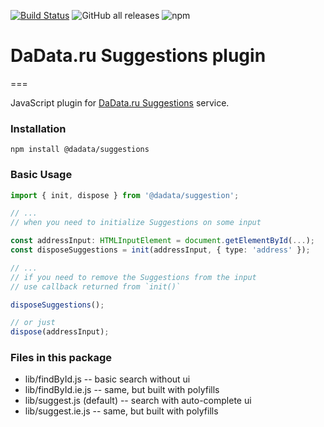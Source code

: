 [![Build Status](https://travis-ci.org/hflabs/suggestions-js.png?branch=main)](https://travis-ci.org/hflabs/suggestions-js)
![GitHub all releases](https://img.shields.io/github/downloads/hflabs/suggestions-js/total)
![npm](https://img.shields.io/npm/dw/hflabs/suggestions)

# DaData.ru Suggestions plugin

===

JavaScript plugin for [DaData.ru Suggestions](https://dadata.ru/suggestions/) service.

### Installation

`npm install @dadata/suggestions`

### Basic Usage

```typescript
import { init, dispose } from '@dadata/suggestion';

// ...
// when you need to initialize Suggestions on some input

const addressInput: HTMLInputElement = document.getElementById(...);
const disposeSuggestions = init(addressInput, { type: 'address' });

// ...
// if you need to remove the Suggestions from the input
// use callback returned from `init()`

disposeSuggestions();

// or just
dispose(addressInput);

```

### Files in this package

- lib/findById.js -- basic search without ui
- lib/findById.ie.js -- same, but built with polyfills
- lib/suggest.js (default) -- search with auto-complete ui
- lib/suggest.ie.js -- same, but built with polyfills
